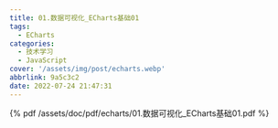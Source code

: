 ```yaml
---
title: 01.数据可视化_ECharts基础01
tags:
  - ECharts
categories:
  - 技术学习
  - JavaScript
cover: '/assets/img/post/echarts.webp'
abbrlink: 9a5c3c2
date: 2022-07-24 21:47:31
---
```


{% pdf /assets/doc/pdf/echarts/01.数据可视化_ECharts基础01.pdf %}

